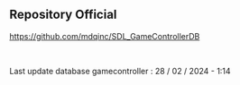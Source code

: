 ## Repository Official
https://github.com/mdqinc/SDL_GameControllerDB

<br />

Last update database gamecontroller : 28 / 02 / 2024 - 1:14